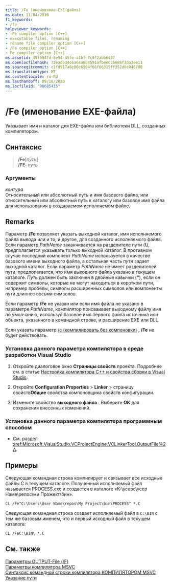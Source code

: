 ```yaml
---
title: /Fe (именование EXE-файла)
ms.date: 11/04/2016
f1_keywords:
- /fe
helpviewer_keywords:
- -Fe compiler option [C++]
- executable files, renaming
- rename file compiler option [C++]
- /Fe compiler option [C++]
- Fe compiler option [C++]
ms.assetid: 49f594fd-5e94-45fe-a1bf-7c9f2abb6437
ms.openlocfilehash: 72eada34c6a64a8b4591afbee03b686f3da3ee11
ms.sourcegitcommit: c1fd917a8c06c6504f66f66315ff352d0c046700
ms.translationtype: MT
ms.contentlocale: ru-RU
ms.lasthandoff: 09/16/2020
ms.locfileid: "90685415"
---
```

# <a name="fe-name-exe-file"></a>/Fe (именование EXE-файла)

Указывает имя и каталог для EXE-файла или библиотеки DLL, созданных компилятором.

## <a name="syntax"></a>Синтаксис

> **/Fe**[_путь_] \
> **/FE:** _путь_

### <a name="arguments"></a>Аргументы

*контура*<br/>
Относительный или абсолютный путь и имя базового файла, или относительный или абсолютный путь к каталогу или базовое имя файла для использования в создаваемом исполняемом файле.

## <a name="remarks"></a>Remarks

Параметр **/Fe** позволяет указать выходной каталог, имя исполняемого файла вывода или и то, и другое, для созданного исполняемого файла. Если параметр *PathName* заканчивается на разделителе пути (**&#92;**), предполагается указывать только выходной каталог. В противном случае последний компонент *PathName* используется в качестве базового имени выходного файла, а остальная часть *пути* задает выходной каталог. Если параметр *PathName* не имеет разделителей пути, предполагается, что имя выходного файла указано в текущем каталоге. *Путь* должен быть заключен в двойные кавычки (**"**), если он содержит символы, которые не могут находиться в коротком пути, например пробелы, символы расширенных символов или компоненты пути длиннее восьми символов.

Если параметр **/Fe** не указан или если имя файла не указано в параметре *PathName*, компилятор присваивает выходному файлу имя по умолчанию, используя базовое имя первого файла источника или объекта, указанного в командной строке, и расширение EXE или DLL.

Если указать параметр [/c (компилировать без компоновки)](c-compile-without-linking.md) , **/Fe** не будет действовать.

### <a name="to-set-this-compiler-option-in-the-visual-studio-development-environment"></a>Установка данного параметра компилятора в среде разработки Visual Studio

1. Откройте диалоговое окно **Страницы свойств** проекта. Подробнее см. в статье [Настройка компилятора C++ и свойства сборки в Visual Studio](../working-with-project-properties.md).

1. Откройте **Configuration Properties**  >  **Linker**  >  страницу свойств**Общие** свойства компоновщика свойств конфигурации.

1. Измените свойство **выходного файла** . Выберите **ОК** для сохранения внесенных изменений.

### <a name="to-set-this-compiler-option-programmatically"></a>Установка данного параметра компилятора программным способом

- См. раздел <xref:Microsoft.VisualStudio.VCProjectEngine.VCLinkerTool.OutputFile%2A>.

## <a name="examples"></a>Примеры

Следующая командная строка компилирует и связывает все исходные файлы C в текущем каталоге. Полученный исполняемый файл называется PROCESS.exe и создается в каталоге «К:\усерс\усер Наме\репос\ми Прожект\бин».

```
CL /Fe"C:\Users\User Name\repos\My Project\bin\PROCESS" *.C
```

Следующая командная строка создает исполняемый файл в `C:\BIN` с тем же базовым именем, что и первый исходный файл в текущем каталоге:

```
CL /FeC:\BIN\ *.C
```

## <a name="see-also"></a>См. также

[Параметры OUTPUT-File (/F)](output-file-f-options.md)<br/>
[Параметры компилятора MSVC](compiler-options.md)<br/>
[Синтаксис командной строки компилятора КОМПИЛЯТОРОМ MSVC](compiler-command-line-syntax.md)<br/>
[Указание пути](specifying-the-pathname.md)<br/>
